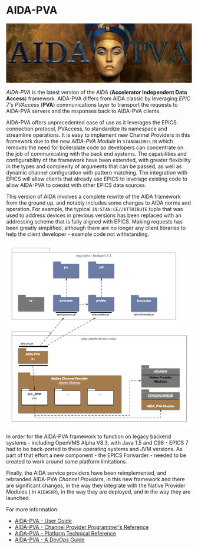 # AIDA-PVA
![AIDA-PVA](images/aida-pva-logo-oil.png)

_AIDA-PVA_ is the latest version of the _AIDA_ (**Accelerator Independent Data Access**) framework. AIDA-PVA differs from AIDA classic by leveraging _EPIC 7's_
_PVAccess_ (**PVA**) communications layer to transport the requests to AIDA-PVA servers and the responses back to AIDA-PVA clients.

AIDA-PVA offers unprecedented ease of use as it leverages the EPICS connection protocol, PVAccess, to standardize its namespace
and streamline operations.  It is easy to implement new Channel Providers in this framework due to the new _AIDA-PVA Module_ in 
`STANDALONELIB` which removes the need for boilerplate code so developers can concentrate on the job of communicating with the back end
systems.  The capabilities and configurability of the framework have been extended, with greater flexibility in the types and complexity of 
arguments that can be passed, as well as dynamic channel configuration with pattern matching.  The integration with EPICS will allow clients
that already use EPICS to leverage existing code to allow AIDA-PVA to coexist with other EPICS data sources.

This version of AIDA involves a complete rewrite of the AIDA framework from the ground up, and notably includes some
changes to AIDA norms and operation.  For example, the typical `IN:STAN:CE//ATTRIBUTE` tuple that was used to address 
devices in previous versions has been replaced with an addressing scheme that is fully aligned with EPICS. 
Making requests has been greatly simplified, although there are no longer any client libraries to help the client developer - example
code not withstanding. 

![System Diagram](images/aida-pva.png)

In order for the AIDA-PVA framework to function on legacy backend systems - including OpenVMS Alpha V8.3, with Java 1.5 and C98 -
EPICS 7 had to be back-ported to these operating systems and JVM versions.  As part of that effort a new component - the EPICS Forwarder - 
needed to be created to work around some platform limitations.

Finally, the AIDA service providers have been reimplemented, and rebranded AIDA-PVA _Channel Providers_,  in this new framework and 
there are significant changes, in the way they integrate with the Native Provider Modules ( in `AIDASHR`), in the way they are deployed, and 
in the way they are launched.

For more information:

* [AIDA-PVA - User Guide](1_00_User_Guide.md)
* [AIDA-PVA - Channel Provider Programmer's Reference](2_0_Channel_Provider_Programmers_Reference.md)
* [AIDA-PVA - Platform Technical Reference](3_0_Platform_Technical_Reference.md)
* [AIDA-PVA - A DevOps Guide](4_0_A_DevOps_Guide_to_AIDA_PVA.md)

